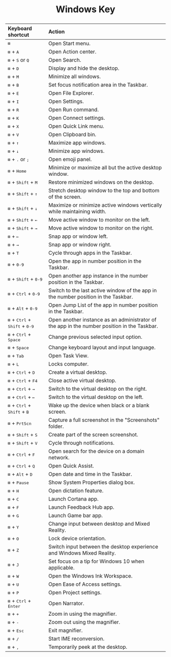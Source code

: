 # <p style="text-align:center;">Windows Key</p>  

|Keyboard shortcut| Action|  
|:---|:---|  
|<kbd>⊞</kbd>                             |	Open Start menu.|  
|<kbd>⊞</kbd> + <kbd>A</kbd>| Open Action center.  |
|<kbd>⊞</kbd> + <kbd>S</kbd> or <kbd>Q</kbd>|  Open Search.|  
|<kbd>⊞</kbd> + <kbd>D</kbd>| Display and hide the desktop.|  
|<kbd>⊞</kbd> + <kbd>M</kbd>| Minimize all windows.|  
|<kbd>⊞</kbd> + <kbd>B</kbd>| Set focus notification area in the Taskbar.|  
|<kbd>⊞</kbd> + <kbd>E</kbd>| Open File Explorer.|  
|<kbd>⊞</kbd> + <kbd>I</kbd>| Open Settings.|  
|<kbd>⊞</kbd> + <kbd>R</kbd>| Open Run command.|  
|<kbd>⊞</kbd> + <kbd>K</kbd>| Open Connect settings.|  
|<kbd>⊞</kbd> + <kbd>X</kbd>| Open Quick Link menu.|  
|<kbd>⊞</kbd> + <kbd>V</kbd>| Open Clipboard bin.|  
|<kbd>⊞</kbd> + <kbd>↑</kbd> |Maximize app windows.|  
|<kbd>⊞</kbd> + <kbd>↓</kbd> |Minimize app windows.|  
|<kbd>⊞</kbd> + <kbd>.</kbd> or <kbd>;</kbd> |Open emoji panel.|  
|<kbd>⊞</kbd> + <kbd>Home</kbd> |Minimize or maximize all but the active desktop window.
|<kbd>⊞</kbd> + <kbd>Shift</kbd> + <kbd>M</kbd> |Restore minimized windows on the desktop.|  
|<kbd>⊞</kbd> + <kbd>Shift</kbd> + <kbd>↑</kbd> |Stretch desktop window to the top and bottom of the screen.|  
|<kbd>⊞</kbd> + <kbd>Shift</kbd> + <kbd>↓</kbd> |Maximize or minimize active windows vertically while maintaining width.|  
|<kbd>⊞</kbd> + <kbd>Shift</kbd> + <kbd>←</kbd> |Move active window to monitor on the left.|  
|<kbd>⊞</kbd> + <kbd>Shift</kbd> + <kbd>→</kbd> |Move active window to monitor on the right.|  
|<kbd>⊞</kbd> + <kbd>←</kbd> |Snap app or window left.|  
|<kbd>⊞</kbd> + <kbd>→</kbd> |Snap app or window right.|  
|<kbd>⊞</kbd> + <kbd>T</kbd>| Cycle through apps in the Taskbar.|  
|<kbd>⊞</kbd> + <kbd>0-9</kbd> |Open the app in number position in the Taskbar.|  
|<kbd>⊞</kbd> + <kbd>Shift</kbd> + <kbd>0-9</kbd> |Open another app instance in the number position in the Taskbar.|  
|<kbd>⊞</kbd> + <kbd>Ctrl</kbd> + <kbd>0-9</kbd> |Switch to the last active window of the app in the number position in the Taskbar.|  
|<kbd>⊞</kbd> + <kbd>Alt</kbd> + <kbd>0-9</kbd> |Open Jump List of the app in number position in the Taskbar.|  
|<kbd>⊞</kbd> + <kbd>Ctrl</kbd> +  <kbd>Shift</kbd> + <kbd>0-9</kbd> |Open another instance as an administrator of the app in the number position in the Taskbar.|  
|<kbd>⊞</kbd> + <kbd>Ctrl</kbd> + <kbd>Space</kbd> |Change previous selected input option.|  
|<kbd>⊞</kbd> + <kbd>Space</kbd> |Change keyboard layout and input language.|  
|<kbd>⊞</kbd> + <kbd>Tab</kbd> |Open Task View.|  
|<kbd>⊞</kbd> + <kbd>L</kbd>| Locks computer.|  
|<kbd>⊞</kbd> + <kbd>Ctrl</kbd> + <kbd>D</kbd> |Create a virtual desktop.|  
|<kbd>⊞</kbd> + <kbd>Ctrl</kbd> + <kbd>F4</kbd> |Close active virtual desktop.|  
|<kbd>⊞</kbd> + <kbd>Ctrl</kbd> + <kbd>→</kbd> |Switch to the virtual desktop on the right.|  
|<kbd>⊞</kbd> + <kbd>Ctrl</kbd> + <kbd>←</kbd> |Switch to the virtual desktop on the left.|  
|<kbd>⊞</kbd> + <kbd>Ctrl</kbd> + <kbd>Shift</kbd> + <kbd>B</kbd> |Wake up the device when black or a blank screen.|  
|<kbd>⊞</kbd> + <kbd>PrtScn</kbd> |Capture a full screenshot in the "Screenshots" folder.|  
|<kbd>⊞</kbd> + <kbd>Shift</kbd> + <kbd>S</kbd> |Create part of the screen screenshot.|  
|<kbd>⊞</kbd> + <kbd>Shift</kbd> + <kbd>V</kbd> |Cycle through notifications.|  
|<kbd>⊞</kbd> + <kbd>Ctrl</kbd> + <kbd>F</kbd> |Open search for the device on a domain network.|  
|<kbd>⊞</kbd> + <kbd>Ctrl</kbd> + <kbd>Q</kbd> |Open Quick Assist.|  
|<kbd>⊞</kbd> + <kbd>Alt</kbd> + <kbd>D</kbd> |Open date and time in the Taskbar.|  
|<kbd>⊞</kbd> + <kbd>Pause</kbd> |Show System Properties dialog box.|  
|<kbd>⊞</kbd> + <kbd>H</kbd>| Open dictation feature.|  
|<kbd>⊞</kbd> + <kbd>C</kbd>| Launch Cortana app.|  
|<kbd>⊞</kbd> + <kbd>F</kbd>| Launch Feedback Hub app.|  
|<kbd>⊞</kbd> + <kbd>G</kbd>| Launch Game bar app.|  
|<kbd>⊞</kbd> + <kbd>Y</kbd>| Change input between desktop and Mixed Reality.|  
|<kbd>⊞</kbd> + <kbd>O</kbd>| Lock device orientation.|  
|<kbd>⊞</kbd> + <kbd>Z</kbd>| Switch input between the desktop experience and Windows Mixed Reality.|  
|<kbd>⊞</kbd> + <kbd>J</kbd>| Set focus on a tip for Windows 10 when applicable.|  
|<kbd>⊞</kbd> + <kbd>W</kbd>| Open the Windows Ink Workspace.|  
|<kbd>⊞</kbd> + <kbd>U</kbd>| Open Ease of Access settings.|  
|<kbd>⊞</kbd> + <kbd>P</kbd>| Open Project settings.|  
|<kbd>⊞</kbd> + <kbd>Ctrl</kbd> + <kbd>Enter</kbd> |Open Narrator.|  
|<kbd>⊞</kbd> + <kbd>+</kbd> |Zoom in using the magnifier.|  
|<kbd>⊞</kbd> + <kbd>-</kbd> |Zoom out using the magnifier.|  
|<kbd>⊞</kbd> + <kbd>Esc</kbd> |Exit magnifier.|  
|<kbd>⊞</kbd> + <kbd>/</kbd> |Start IME reconversion.|  
|<kbd>⊞</kbd> + <kbd>,</kbd> |Temporarily peek at the desktop.|  
